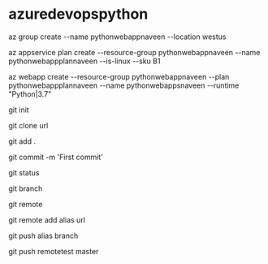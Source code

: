 # azuredevopspython


az group create --name pythonwebappnaveen --location westus

az appservice plan create --resource-group pythonwebappnaveen --name pythonwebappplannaveen --is-linux --sku B1

az webapp create --resource-group pythonwebappnaveen --plan pythonwebappplannaveen --name pythonwebappsnaveen --runtime "Python|3.7"

git init

git clone url

git add .

git commit -m 'First commit'

git status

git branch

git remote

git remote add alias url

git push alias branch

git push remotetest master
